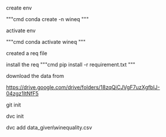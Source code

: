 create env 

"""cmd 
conda create -n wineq
"""

activate env 

"""cmd 
conda activate wineq
"""

created a req file

install the req
"""cmd 
pip install -r requirement.txt 
"""

download the data from 

https://drive.google.com/drive/folders/18zqQiCJVgF7uzXgfbIJ-04zgz1ItNfF5


git init 

dvc init 

dvc add data_given\winequality.csv

